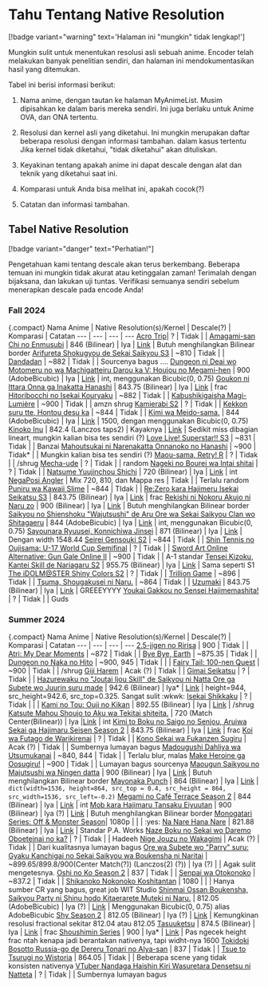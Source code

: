 # Tahu Tentang Native Resolution

[!badge variant="warning" text='Halaman ini "mungkin" tidak lengkap!']

Mungkin sulit untuk menentukan resolusi asli sebuah anime. Encoder telah melakukan banyak penelitian sendiri, dan halaman ini mendokumentasikan hasil yang ditemukan.

Tabel ini berisi informasi berikut:

1. Nama anime, dengan tautan ke halaman MyAnimeList. Musim dipisahkan ke dalam baris mereka sendiri. Ini juga berlaku untuk Anime OVA, dan ONA tertentu.

2. Resolusi dan kernel asli yang diketahui. Ini mungkin merupakan daftar beberapa resolusi dengan informasi tambahan. dalam kasus tertentu Jika kernel tidak diketahui, "tidak diketahui" akan dituliskan.

3. Keyakinan tentang apakah anime ini dapat descale dengan alat dan teknik yang diketahui saat ini.

4. Komparasi untuk Anda bisa melihat ini, apakah cocok(?)

5. Catatan dan informasi tambahan.

## Tabel Native Resolution
[!badge variant="danger" text="Perhatian!"]

Pengetahuan kami tentang descale akan terus berkembang. Beberapa temuan ini mungkin tidak akurat atau ketinggalan zaman! Terimalah dengan bijaksana, dan lakukan uji tuntas. Verifikasi semuanya sendiri sebelum menerapkan descale pada encode Anda!

### Fall 2024
{.compact}
Nama Anime | Native Resolution(s)/Kernel | Descale(?) | Komparasi | Catatan 
---  | --- | --- | ---
[Acro Trip](https://myanimelist.net/anime/53723)| ? | Tidak | | 
[Amagami-san Chi no Enmusubi](https://myanimelist.net/anime/55071) | 846 (Bilinear) | Iya | [Link](https://slow.pics/c/SDax2ics) | Butuh menghilangkan Bilinear border
[Arifureta Shokugyou de Sekai Saikyou S3](https://myanimelist.net/anime/52995) | ~810 | Tidak | | 
[Dandadan](https://myanimelist.net/anime/57334) | ~882 | Tidak | | Sourcenya bagus ....
[Dungeon ni Deai wo Motomeru no wa Machigatteiru Darou ka V: Houjou no Megami-hen](https://myanimelist.net/anime/57066) | 900 (AdobeBicubic) | Iya | [Link](https://slow.pics/c/nSfE4d9K) | int, menggunakan Bicubic(0, 0.75)
[Goukon ni Ittara Onna ga Inakatta Hanashi](https://myanimelist.net/anime/56843) | 843.75 (Bilinear) | Iya | [Link](https://slow.pics/c/2TolRoL2) | frac
[Hitoribocchi no Isekai Kouryaku](https://myanimelist.net/anime/57891) | ~882 | Tidak | | 
[Kabushikigaisha Magi-Lumière](https://myanimelist.net/anime/57360) | ~900 | Tidak | | amzn shrug
[Kamierabi S2](https://myanimelist.net/anime/56967) | ? | Tidak | | 
[Kekkon suru tte, Hontou desu ka](https://myanimelist.net/anime/55887) | ~844 | Tidak | | 
[Kimi wa Meido-sama.](https://myanimelist.net/anime/57611) | 844 (AdobeBicubic) | Iya | [Link](https://slow.pics/c/olri7GrP) | 1500, dengan menggunakan Bicubic(0, 0.75)
[Kinoko Inu](https://myanimelist.net/anime/58854) | 842.4 (Lanczos taps2) | Kayaknya | [Link](https://slow.pics/c/ez9TLY9b) | Sedikit miss dibagian lineart, mungkin kalian bisa tes sendiri (?)
[Love Live! Superstar!! S3](https://myanimelist.net/anime/53287) | ~831 | Tidak | | Banzai
[Mahoutsukai ni Narenakatta Onnanoko no Hanashi](https://myanimelist.net/anime/58173) | ~900 | Tidak* | | Mungkin kalian bisa tes sendiri (?)
[Maou-sama, Retry! R](https://myanimelist.net/anime/56400) | ? | Tidak | | /shrug
[Mecha-ude](https://myanimelist.net/anime/53033) | ? | Tidak | | random
[Nageki no Bourei wa Intai shitai](https://myanimelist.net/anime/58172) | ? | Tidak | | 
[Natsume Yuujinchou Shichi](https://myanimelist.net/anime/55823) | 720 (Bilinear) | Iya | [Link](https://slow.pics/c/y7uZXmvw) | int
[NegaPosi Angler](https://myanimelist.net/anime/59425) | Mix 720, 810, dan Mappa res | Tidak | | Terlalu random
[Puniru wa Kawaii Slime](https://myanimelist.net/anime/57517) | ~844 | TIdak | | 
[Re:Zero kara Hajimeru Isekai Seikatsu S3](https://myanimelist.net/anime/54857) | 843.75 (Bilinear) | Iya | [Link](https://slow.pics/c/vuLtZ9Y4) | frac
[Rekishi ni Nokoru Akujo ni Naru zo](https://myanimelist.net/anime/56228) | 900 (Bilinear) | Iya | [Link](https://slow.pics/c/f76wo6D7) | Butuh menghilangkan Bilinear border
[Saikyou no Shienshoku "Wajutsushi" de Aru Ore wa Sekai Saikyou Clan wo Shitagaeru](https://myanimelist.net/anime/58714) | 844 (AdobeBicubic) | Iya | [Link](https://slow.pics/c/BFSh9FJa) | int, menggunakan Bicubic(0, 0.75)
[Sayounara Ryuusei, Konnichiwa Jinsei](https://myanimelist.net/anime/58445) | 871 (Bilinear) | Iya | [Link](https://slow.pics/c/zjsgvykC) | Dengan width 1548.44
[Seirei Gensouki S2](https://myanimelist.net/anime/50306) | ~844 | Tidak | | 
[Shin Tennis no Oujisama: U-17 World Cup Semifinal](https://myanimelist.net/anime/55570) | ? | Tidak | |
[Sword Art Online Alternative: Gun Gale Online II](https://myanimelist.net/anime/55994) | ~900 | Tidak | | A-1 standar
[Tensei Kizoku, Kantei Skill de Nariagaru S2](https://myanimelist.net/anime/59131) | 955.75 (Bilinear) | Iya | [Link](https://slow.pics/c/1cSgIsGP) | Sama seperti S1
[The iDOLM@STER Shiny Colors S2](https://myanimelist.net/anime/58302) | ? | Tidak | | 
[Trillion Game](https://myanimelist.net/anime/56662) | ~896 | Tidak | | 
[Tsuma, Shougakusei ni Naru.](https://myanimelist.net/anime/54726) | ~864 | Tidak | |
[Uzumaki](https://myanimelist.net/anime/40333) | 843.75 (Bilinear) | Iya | [Link](https://slow.pics/c/3XMIwNkr) | GREEEYYYY
[Youkai Gakkou no Sensei Hajimemashita!](https://myanimelist.net/anime/57533) | ? | Tidak | | Guds

### Summer 2024
{.compact}
Nama Anime | Native Resolution(s)/Kernel | Descale(?) | Komparasi | Catatan 
---  | --- | --- | ---
[2.5-jigen no Ririsa](https://myanimelist.net/anime/53802) | 900 | Tidak | | 
[Atri: My Dear Moments](https://myanimelist.net/anime/53128) | ~872 | Tidak | | 
[Bye Bye, Earth](https://myanimelist.net/anime/53626) | ~875.35 | Tidak | |
[Dungeon no Naka no Hito](https://myanimelist.net/anime/56348) | ~900, 945 | Tidak | | |
[Fairy Tail: 100-nen Quest](https://myanimelist.net/anime/49785) | ~900 | Tidak | | /shrug
[Giji Harem](https://myanimelist.net/anime/54968) | Acak (?) | Tidak | |
[Gimai Seikatsu](https://myanimelist.net/anime/52481) | ? | Tidak | | 
[Hazurewaku no "Joutai Ijou Skill" de Saikyou ni Natta Ore ga Subete wo Juurin suru made](https://myanimelist.net/anime/57892) | 942.6 (Bilinear) | Iya* | [Link](https://slow.pics/c/OE9nW0rY) | height=944, src_height=942.6, src_top=0.325. Sangat sulit :wkwk:
[Isekai Shikkaku](https://myanimelist.net/anime/52367) | ? | Tidak | | |
[Kami no Tou: Ouji no Kikan](https://myanimelist.net/anime/52635) | 892.55 (Bilinear) | Iya | [Link](https://slow.pics/c/TyQH4ZM6) | /shrug
[Katsute Mahou Shoujo to Aku wa Tekitai shiteita.](https://myanimelist.net/anime/57217) | 720 (Match Center(Bilinear)) | Iya |[Link](https://slow.pics/c/GxCIpORx) | int
[Kimi to Boku no Saigo no Senjou, Aruiwa Sekai ga Hajimaru Seisen Season 2](https://myanimelist.net/anime/49981) | 843.75 (Bilinear) | Iya | [Link](https://slow.pics/c/IVGDYIC8) | frac
[Koi wa Futago de Warikirenai](https://myanimelist.net/anime/55996) | ? | Tidak | | 
[Kono Sekai wa Fukanzen Sugiru](https://myanimelist.net/anime/54835) | Acak (?) | Tidak | | Sumbernya lumayan bagus
[Madougushi Dahliya wa Utsumukanai](https://myanimelist.net/anime/56449) | ~840, 844 | Tidak | | Terlalu blur, malas
[Make Heroine ga Oosugiru!](https://myanimelist.net/anime/57524) | ~900 | Tidak | | Lumayan bagus sourcenya
[Maougun Saikyou no Majutsushi wa Ningen datta](https://myanimelist.net/anime/57876) | 900 (Bilinear) | Iya | [Link](https://slow.pics/c/PXvsFclw) | Butuh menghilangkan Bilinear border
[Mayonaka Punch](https://myanimelist.net/anime/57947) | 864 (Bilinear) | Iya | [Link](https://slow.pics/c/f0tlViBW) | `dict(width=1536, height=864, src_top = 0.4, src_height = 864, src_width=1536, src_left=-0.2)`
[Megami no Café Terrace Season 2](https://myanimelist.net/anime/55749) | 844 (Bilinear) | Iya | [Link](https://slow.pics/c/ZDiB99rt) | int
[Mob kara Hajimaru Tansaku Eiyuutan](https://myanimelist.net/anime/57646) | 900 (Bilinear) | Iya (?) | [Link](https://slow.pics/c/TsPngEwh) | Butuh menghilangkan Bilinear border
[Monogatari Series: Off & Monster Season](https://myanimelist.net/anime/57864)| 1080p | | | :yes:
[Na Nare Hana Nare](https://myanimelist.net/anime/57099) | 821.88 (Bilinear) | Iya | [Link](https://slow.pics/c/4UfAgUgG) | Standar P.A. Works
[Naze Boku no Sekai wo Daremo Oboeteinai no ka?](https://myanimelist.net/anime/56062) | ? | Tidak | | Hadeeh
[Nige Jouzu no Wakagimi](https://myanimelist.net/anime/54724) | Acak (?) | Tidak | | Dari kualitasnya lumayan bagus
[Ore wa Subete wo "Parry" suru: Gyaku Kanchigai no Sekai Saikyou wa Boukensha ni Naritai](https://myanimelist.net/anime/57058) | ~899.65/899.8/900(Center Match(?)) (Lanczos(2) (?)) | Iya (?) | | Agak sulit mengetesnya.
[Oshi no Ko Season 2](https://myanimelist.net/anime/55791) | 837 | Tidak | |
[Senpai wa Otokonoko](https://myanimelist.net/anime/54855) | ~837.2 | Tidak | | 
[Shikanoko Nokonoko Koshitantan](https://myanimelist.net/anime/58426) | 1080 | | | Hanya sumber CR yang bagus, great job WIT Studio
[Shinmai Ossan Boukensha, Saikyou Party ni Shinu hodo Kitaerarete Muteki ni Naru.](https://myanimelist.net/anime/54913) | 812.05 (AdobeBicubic) | Iya (?) | [Link](https://slow.pics/c/ln9ZZY5V) | Menggunakan Bicubic(0, 0.75) alias AdobeBicubic
[Shy Season 2](https://myanimelist.net/anime/57567) | 812.05 (Bilinear) | Iya (?) | [Link](https://slow.pics/c/jTqMJ70K) | Kemungkinan resolusi fractional sekitar 812.04 atau 812.05
[Tasuuketsu](https://slow.pics/c/s47J4Peb) | 874.5 (Bilinear) | Iya | [Link](https://slow.pics/c/QrCHwWtf) | frac
[Shoushimin Series](https://myanimelist.net/anime/57810) | 900 | Iya* | [Link](https://slow.pics/c/XZrhiZAo) | Pas ngecek height frac ntah kenapa jadi berantakan nativenya, tapi widht-nya 1600
[Tokidoki Bosotto Russia-go de Dereru Tonari no Alya-san](https://myanimelist.net/anime/54744san) | 837 | Tidak | | 
[Tsue to Tsurugi no Wistoria](https://myanimelist.net/anime/58059) | 864.05 | Tidak | | Beberapa scene yang tidak konsisten nativenya
[VTuber Nandaga Haishin Kiri Wasuretara Densetsu ni Natteta](https://myanimelist.net/anime/54284) | ? | Tidak | | Sumbernya lumayan bagus
